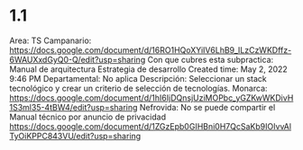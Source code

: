 # 1.1

Area: TS
Campanario: https://docs.google.com/document/d/16RO1HQoXYiIV6LhB9_ILzCzWKDffz-6WAUXxdGyQ0-Q/edit?usp=sharing
Con que cubres esta subpractica: Manual de arquitectura
Estrategia de desarrollo
Created time: May 2, 2022 9:46 PM
Departamental: No aplica
Descripción: Seleccionar un stack tecnológico y crear un criterio de selección de tecnologías.
Monarca: https://docs.google.com/document/d/1hI6IjDQnsjUziMOPbc_yGZKwWKDivH1S3ml35-4tBW4/edit?usp=sharing
Nefrovida: No se puede compartir el Manual técnico por anuncio de privacidad
https://docs.google.com/document/d/1ZGzEpb0GIHBni0H7QcSaKb9IOIvvAlTyOiKPPC843VU/edit?usp=sharing